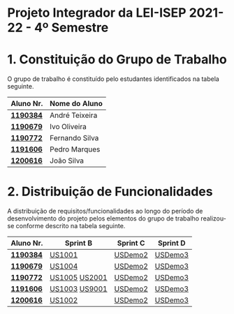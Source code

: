 # Projeto Integrador da LEI-ISEP 2021-22 - 4º Semestre

# 1. Constituição do Grupo de Trabalho

O grupo de trabalho é constituído pelo estudantes identificados na tabela seguinte.

| Aluno Nr.	   | Nome do Aluno			    |
|--------------|------------------------------|
| **[1190384](/1190384/ListaFuncionalidadesEstudante)**  | André Teixeira               |
| **[1190679](/1190679/ListaFuncionalidadesEstudante)**  | Ivo Oliveira                 |
| **[1190772](/1190772/ListaFuncionalidadesEstudante)**  | Fernando Silva               |
| **[1191606](/1191606/ListaFuncionalidadesEstudante)**  | Pedro Marques                |
| **[1200616](/1200616/ListaFuncionalidadesEstudante)**  | João Silva                   |


# 2. Distribuição de Funcionalidades ###

A distribuição de requisitos/funcionalidades ao longo do período de desenvolvimento do projeto pelos elementos do grupo de trabalho realizou-se conforme descrito na tabela seguinte.

| Aluno Nr.	| Sprint B | Sprint C | Sprint D |
|------------|----------|----------|----------|
| [**1190384**](/1190384/ListaFuncionalidadesEstudante)| [US1001](/docs/US1001/ProcessoEngenhariaFuncionalidade)| [USDemo2](/docs/USDemo2)| [USDemo3](/docs/USDemo3) |
| [**1190679**](/1190679/ListaFuncionalidadesEstudante)| [US1004](/1190679/US1004/ProcessoEngenhariaFuncionalidade)| [USDemo2](/docs/USDemo2)| [USDemo3](/docs/USDemo3) |
| [**1190772**](/1190772/ListaFuncionalidadesEstudante)| [US1005](/1190772/US1005/ProcessoEngenhariaFuncionalidade) [US2001](/1190772/US2001/ProcessoEngenhariaFuncionalidade)| [USDemo2](/docs/USDemo2)| [USDemo3](/docs/USDemo3) |
| [**1191606**](/1191606/ListaFuncionalidadesEstudante)| [US1003](/1191606/US1003/ProcessoEngenhariaFuncionalidade) [US9001](/1191606/US9001/ProcessoEngenhariaFuncionalidade)| [USDemo2](/docs/USDemo2)| [USDemo3](/docs/USDemo3) |
| [**1200616**](/1200616/ListaFuncionalidadesEstudante)| [US1002](/1200616/US1002/ProcessoEngenhariaFuncionalidade)| [USDemo2](/docs/USDemo2)| [USDemo3](/docs/USDemo3) |
